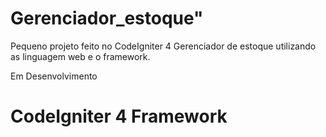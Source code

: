 # Gerenciador_estoque" 

Pequeno projeto feito no CodeIgniter 4
Gerenciador de estoque utilizando as linguagem web e o framework.

Em Desenvolvimento
# CodeIgniter 4 Framework
